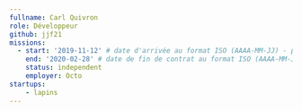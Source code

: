 ```yaml
---
fullname: Carl Quivron
role: Développeur
github: jjf21
missions: 
  - start: '2019-11-12' # date d'arrivée au format ISO (AAAA-MM-JJ) - pense à bien garder les '' !
    end: '2020-02-28' # date de fin de contrat au format ISO (AAAA-MM-JJ) - pense à bien garder les '' !
    status: independent
    employer: Octo
startups: 
    - lapins
---
```

